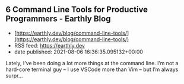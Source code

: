 ## 6 Command Line Tools for Productive Programmers - Earthly Blog
 - [https://earthly.dev/blog/command-line-tools/](https://earthly.dev/blog/command-line-tools/)
 - RSS feed: https://earthly.dev
 - date published: 2021-08-06 16:36:35.095132+00:00

Lately, I’ve been doing a lot more things at the command line. I’m not a hard-core terminal guy – I use VSCode more than Vim – but I’m always surpr...

